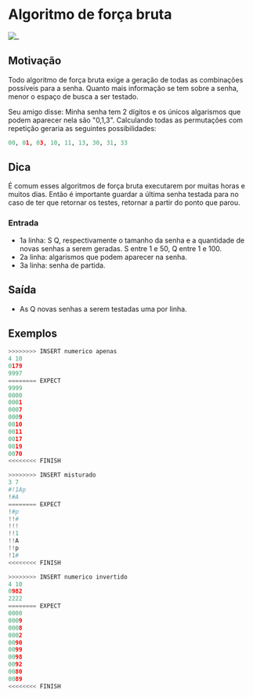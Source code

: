 # Algoritmo de força bruta

![_](https://raw.githubusercontent.com/qxcodefup/arcade/master/base/senhas/cover.jpg)

## Motivação

Todo algoritmo de força bruta exige a geração de todas as combinações possíveis para a senha. Quanto mais informação se tem sobre a senha, menor o espaço de busca a ser testado.

Seu amigo disse: Minha senha tem 2 dígitos e os únicos algarismos que podem aparecer nela são "0,1,3". Calculando todas as permutações com repetição geraria as seguintes possibilidades:

```py
00, 01, 03, 10, 11, 13, 30, 31, 33 
```

## Dica

É comum esses algoritmos de força bruta executarem por muitas horas e muitos dias. Então é importante guardar a última senha testada para no caso de ter que retornar os testes, retornar a partir do ponto que parou.

### Entrada

- 1a linha: S Q, respectivamente o tamanho da senha e a quantidade de novas senhas a serem geradas. S entre 1 e 50, Q entre 1 e 100.
- 2a linha: algarismos que podem aparecer na senha.
- 3a linha: senha de partida.

## Saída

- As Q novas senhas a serem testadas uma por linha.

## Exemplos

``` py
>>>>>>>> INSERT numerico apenas
4 10
0179
9997
======== EXPECT
9999
0000
0001
0007
0009
0010
0011
0017
0019
0070
<<<<<<<< FINISH
```

```py
>>>>>>>> INSERT misturado
3 7
#!1Ap
!#A
======== EXPECT
!#p
!!#
!!!
!!1
!!A
!!p
!1#
<<<<<<<< FINISH
```

```py
>>>>>>>> INSERT numerico invertido
4 10
0982
2222
======== EXPECT
0000
0009
0008
0002
0090
0099
0098
0092
0080
0089
<<<<<<<< FINISH
```
